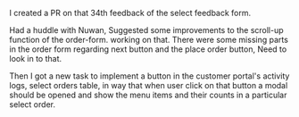 I created a PR on that 34th feedback of the select feedback form. 

Had a huddle with Nuwan,
Suggested some improvements to the scroll-up function of the order-form. working on that.
There were some missing parts in the order form regarding next button and the place order button, 
Need to look in to that.

Then I got a new task to implement a button in the customer portal's activity logs, select orders table, in way that when user click on that button a modal should be opened and show the menu items and their counts in a particular select order.
